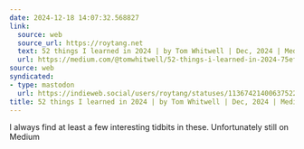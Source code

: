 ```yaml
---
date: 2024-12-18 14:07:32.568827
link:
  source: web
  source_url: https://roytang.net
  text: 52 things I learned in 2024 | by Tom Whitwell | Dec, 2024 | Medium
  url: https://medium.com/@tomwhitwell/52-things-i-learned-in-2024-75efffe44f15
source: web
syndicated:
- type: mastodon
  url: https://indieweb.social/users/roytang/statuses/113674214006375223
title: 52 things I learned in 2024 | by Tom Whitwell | Dec, 2024 | Medium
---
```


I always find at least a few interesting tidbits in these. Unfortunately still on Medium